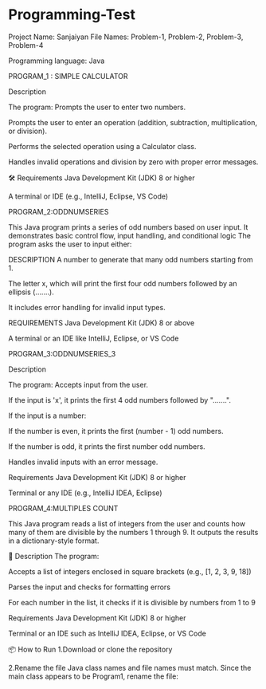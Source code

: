 # Programming-Test
Project Name: Sanjaiyan File Names: Problem-1, Problem-2, Problem-3, Problem-4

Programming language: Java

PROGRAM_1 : SIMPLE CALCULATOR

Description

The program:
Prompts the user to enter two numbers.

Prompts the user to enter an operation (addition, subtraction, multiplication, or division).

Performs the selected operation using a Calculator class.

Handles invalid operations and division by zero with proper error messages.



🛠 Requirements
Java Development Kit (JDK) 8 or higher

A terminal or IDE (e.g., IntelliJ, Eclipse, VS Code)


PROGRAM_2:ODDNUMSERIES


This Java program prints a series of odd numbers based on user input. It demonstrates basic control flow, input handling, and conditional logic
The program asks the user to input either:


DESCRIPTION
A number to generate that many odd numbers starting from 1.

The letter x, which will print the first four odd numbers followed by an ellipsis (.......).

It includes error handling for invalid input types.



REQUIREMENTS
Java Development Kit (JDK) 8 or above

A terminal or an IDE like IntelliJ, Eclipse, or VS Code


PROGRAM_3:ODDNUMSERIES_3


Description

The program:
Accepts input from the user.

If the input is 'x', it prints the first 4 odd numbers followed by ".......".

If the input is a number:

If the number is even, it prints the first (number - 1) odd numbers.

If the number is odd, it prints the first number odd numbers.

Handles invalid inputs with an error message.


Requirements
Java Development Kit (JDK) 8 or higher

Terminal or any IDE (e.g., IntelliJ IDEA, Eclipse)


PROGRAM_4:MULTIPLES COUNT

This Java program reads a list of integers from the user and counts how many of them are divisible by the numbers 1 through 9. It outputs the results in a dictionary-style format.

📄 Description
The program:

Accepts a list of integers enclosed in square brackets (e.g., [1, 2, 3, 9, 18])

Parses the input and checks for formatting errors

For each number in the list, it checks if it is divisible by numbers from 1 to 9


Requirements
Java Development Kit (JDK) 8 or higher

Terminal or an IDE such as IntelliJ IDEA, Eclipse, or VS Code


📦 How to Run
1.Download or clone the repository

2.Rename the file
  Java class names and file names must match. Since the main class appears to be Program1, rename the file:
